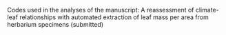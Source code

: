Codes used in the analyses of the manuscript:
A reassessment of climate-leaf relationships with automated extraction of leaf mass per area from herbarium specimens (submitted) 
